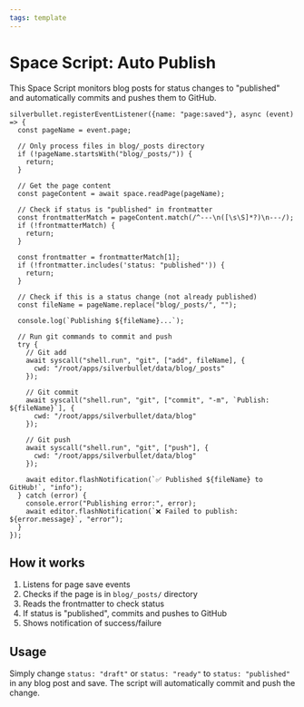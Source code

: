 ```yaml
---
tags: template
---
```


# Space Script: Auto Publish

This Space Script monitors blog posts for status changes to "published" and automatically commits and pushes them to GitHub.

```space-script
silverbullet.registerEventListener({name: "page:saved"}, async (event) => {
  const pageName = event.page;

  // Only process files in blog/_posts directory
  if (!pageName.startsWith("blog/_posts/")) {
    return;
  }

  // Get the page content
  const pageContent = await space.readPage(pageName);

  // Check if status is "published" in frontmatter
  const frontmatterMatch = pageContent.match(/^---\n([\s\S]*?)\n---/);
  if (!frontmatterMatch) {
    return;
  }

  const frontmatter = frontmatterMatch[1];
  if (!frontmatter.includes('status: "published"')) {
    return;
  }

  // Check if this is a status change (not already published)
  const fileName = pageName.replace("blog/_posts/", "");

  console.log(`Publishing ${fileName}...`);

  // Run git commands to commit and push
  try {
    // Git add
    await syscall("shell.run", "git", ["add", fileName], {
      cwd: "/root/apps/silverbullet/data/blog/_posts"
    });

    // Git commit
    await syscall("shell.run", "git", ["commit", "-m", `Publish: ${fileName}`], {
      cwd: "/root/apps/silverbullet/data/blog"
    });

    // Git push
    await syscall("shell.run", "git", ["push"], {
      cwd: "/root/apps/silverbullet/data/blog"
    });

    await editor.flashNotification(`✅ Published ${fileName} to GitHub!`, "info");
  } catch (error) {
    console.error("Publishing error:", error);
    await editor.flashNotification(`❌ Failed to publish: ${error.message}`, "error");
  }
});
```

## How it works

1. Listens for page save events
2. Checks if the page is in `blog/_posts/` directory
3. Reads the frontmatter to check status
4. If status is "published", commits and pushes to GitHub
5. Shows notification of success/failure

## Usage

Simply change `status: "draft"` or `status: "ready"` to `status: "published"` in any blog post and save. The script will automatically commit and push the change.